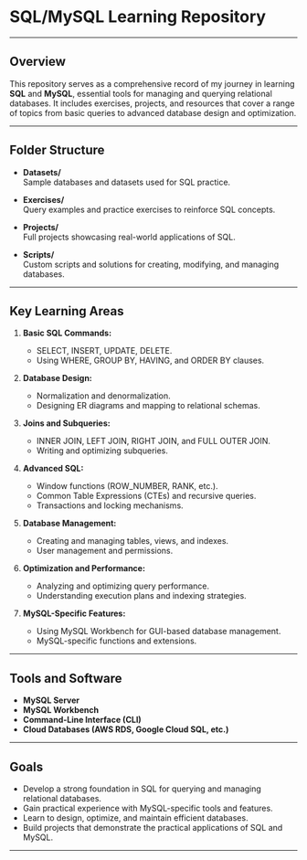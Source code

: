 # SQL/MySQL Learning Repository

---

## Overview

This repository serves as a comprehensive record of my journey in learning **SQL** and **MySQL**, essential tools for managing and querying relational databases. It includes exercises, projects, and resources that cover a range of topics from basic queries to advanced database design and optimization.

---

## Folder Structure

- **Datasets/**  
  Sample databases and datasets used for SQL practice.  

- **Exercises/**  
  Query examples and practice exercises to reinforce SQL concepts.   

- **Projects/**  
  Full projects showcasing real-world applications of SQL.  

- **Scripts/**  
  Custom scripts and solutions for creating, modifying, and managing databases.  

---

## Key Learning Areas

1. **Basic SQL Commands:**  
   - SELECT, INSERT, UPDATE, DELETE.  
   - Using WHERE, GROUP BY, HAVING, and ORDER BY clauses.  

2. **Database Design:**  
   - Normalization and denormalization.  
   - Designing ER diagrams and mapping to relational schemas.  

3. **Joins and Subqueries:**  
   - INNER JOIN, LEFT JOIN, RIGHT JOIN, and FULL OUTER JOIN.  
   - Writing and optimizing subqueries.  

4. **Advanced SQL:**  
   - Window functions (ROW_NUMBER, RANK, etc.).  
   - Common Table Expressions (CTEs) and recursive queries.  
   - Transactions and locking mechanisms.  

5. **Database Management:**  
   - Creating and managing tables, views, and indexes.  
   - User management and permissions.  

6. **Optimization and Performance:**  
   - Analyzing and optimizing query performance.  
   - Understanding execution plans and indexing strategies.  

7. **MySQL-Specific Features:**  
   - Using MySQL Workbench for GUI-based database management.  
   - MySQL-specific functions and extensions.  

---

## Tools and Software

- **MySQL Server**  
- **MySQL Workbench**  
- **Command-Line Interface (CLI)**  
- **Cloud Databases (AWS RDS, Google Cloud SQL, etc.)**  

---

## Goals

- Develop a strong foundation in SQL for querying and managing relational databases.  
- Gain practical experience with MySQL-specific tools and features.  
- Learn to design, optimize, and maintain efficient databases.  
- Build projects that demonstrate the practical applications of SQL and MySQL.  

---

